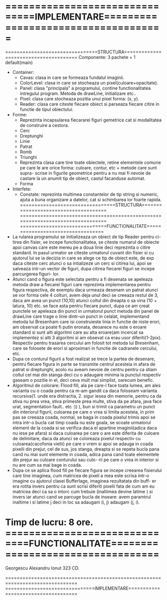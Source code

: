 ===============================IMPLEMENTARE====================================
===============================================================================
================================STRUCTURA======================================
Componente: 3 pachete + 1 default(main)
  - Container: 
      - Cavas: clasa in care se formeaza fundalul imaginii.
      - ColorLevel: clasa in care se stocheaza un pixel(culoare+opacitate).
      - Panel: clasa "principala" a programului, contine functionalitatea 
       intregului program. Metoda de drawLine, initializare etc..
      - Pixel: clasa care stocheaza pozitia unui pixel forma: (x, y).
      - Reader: clasa care citeste fiecare obiect si parseaza fiecare citire
       in functie de tipul obiectului.
  - Forme:
     - Reprezinta incapsularea fiecararei figuri gemetrice cat si modalitatea
      de construire a cestora.
      - Cerc
      - Dreptunghi
      - Linie
      - Patrat
      - Romb
      - Triunghi
     - Reprezinta clasa care tine toate obiectele, retine elementele comune pe
      care le are orice forma: culoare, contur, etc + metode care sunt supra-
      scrise in figurile geometrice pentru a nu mai fi nevoie de castare la un
      anumit tip de obiect, castul facanduse automat.
      - Forma
  - Interfete:
      - Constate: reprezinta multimea constantelor de tip string si numeric,
       ajuta a buna organizare a datelor, cat si schimbarea lor foarte rapida.
=================================STRUCTURA=====================================
===============================================================================
==============================FUNCTIONALITATE==================================
  - La rularea programului se initializeaza un obiect de tip Reader pentru ci-
  tirea din fisier, se incepe functionalitatea, se citeste numarul de obiecte
  apoi canvas care este mereu pe a doua linie deci reprezinta o citire standard.
  In pasul urmator se citeste urmatorul cuvant din fisier si cu ajutorul lui
  se ia decizia in care se alege ce tip de obiect este, de exp daca citeste
  cerc atunci o sa intializeze un cerc si citirea lui, apoi se salveaza intr-un
  vector de figuri, dupa citirea fiecarei figuri se incepe parcurgerea figuri-
  lor.
   - Atunci cand o figura este selectata pentru a fi desenata se apeleaza 
   metoda draw a fiecarei figuri care reprezinta implementarea pentru figura 
   respectiva, de exemplu daca urmeaza desenam un patrat atunci se vor forma
   cele 4 colturi, avem deja unul deci se creeaza restul de 3, daca am avea 
   un punct (10,10) atunci coltul din dreapta o sa vina (10 + latura, 10) etc.
   se face asta pentru fiecare punct, dupa ce am creat punctele se apeleaza
   din punct in urmatorul punct metoda din panel de drawLine care trage o linie
   dintr-un punct in celalat, implementand metoda lui Bresenham care isi
   construieste linia in functie de niste erori, am observat ca poate fi putin
   eronata, deoarece nu este o eroare standard si sunt alti algoritmi care
   au alta eroare(am incercat sa implementez si alti 3 algoritmi si am obsevat
   ca erau usor diferiti(1-2pix). Respectiv pentru trasarea cercului am folosit
   tot metoda lui Bresenham, care se folosete de erori si aproximari in functie
   de cadranele cercului, etc.
   - Dupa ce conturul figurii a fost realizat se trece la partea de desenare, 
   pentru fiecare figura in parte se transmite centrul acesteia in afara de
   patrat si dreptunghi, acolo nu aveam nevoie de centru pentru ca stiam coltul
   cel mai din stanga deci cu o adaugare minima la punctul respectiv gaseam
   o pozitie in el, deci ceva mult mai simplist, oarecum benefic.
   - Algoritmul de colorare: Flood fill, ala pe care-l face toata lumea,
   am ales varianta cu o coada pentru ca m-am gandit ca daca foloseam varianta
   recursiva(1. unde era distractia, 2. sigur iesea din memorie, pentru ca da
   stiva nu prea vrea, stiva primeste prea multe, stiva da pe afara, java face
   urat, segmentation fault.. etc :)) ), bun si trimit ca parametru un punct
   din interiorul figurii, culoarea pe care o vrea si limita acesteia, in prim
   pas se creeaza coada, normal, se baga in coada pixelul trimis apoi se intra
   intr-o bucla cat timp coada nu este goala, se scoate urmatorul element de la
   coada si se verifica daca el apartine imaginii(adica daca nu iese pe afara)
   si daca culoarea pe care o are este diferita de culoare de delimitare, daca
   da atunci se coloreaza pixelul respectiv cu culoarea(cacofonia vietii) pe 
   care o vrem si apoi se adauga in coada pixelii din prejur, cel de sus, jos
   stanga, dreapta si se repeta bucla pana cand nu mai sunt elemente in coada,
   adica pana cand toate elementele din prejur au culoare conturului sau culo-
   rii pe care o vrea in interior si nu are cum sa mai bage in coada.
   - Dupa ce se aplica flood fill pe fiecare figura se incepe creearea
   fisierului care tine imaginea, cum matricea de pixeli a mea este scrisa
   intr-o imagine cu ajutorul clasei BufferIage, imaginea rezultatata din buff-
   er era rotita invers pentru ca sunt scrisi diferiti pixelii fata de cum am
   eu matricea deci ca sa o intorc cum trebuie (inaltimea devine latime ) si
   invers iar atunci cand se parcuge bucla de inseare: avem paramtrul inaltime
   i si latime j deci in loc sa adaugam (i, j) adaugam (j, i).
   
   Timp de lucru: 8 ore.
==============================FUNCTIONALITATE==================================
===============================================================================

   Georgescu Alexandru Ionut
   323 CD.

===============================================================================
===============================IMPLEMENTARE====================================
